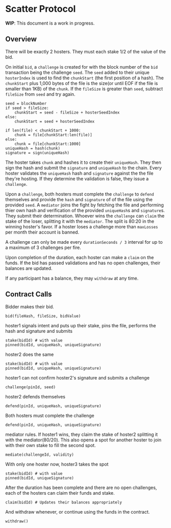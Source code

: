 # Scatter Protocol

**WIP**: This document is a work in progress.

## Overview

There will be exactly 2 hosters.  They must each stake 1/2 of the value of the bid.

On initial `bid`, a `challenge` is created for with the block number of the `bid` transaction being the challenge `seed`. The `seed` added to their unique `hosterIndex` is used to find the `chunkStart` (the first position of a hash). The `chunkStart` plus 1,000 bytes of the file is the size(or until EOF if the file is smaller than 1KB) of the `chunk`. If the `fileSize` is greater than `seed`, subtract `fileSize` from `seed` and try again.

    seed = blockNumber
    if seed > fileSize:
        chunkStart = seed - fileSize + hosterSeedIndex
    else:
        chunkStart = seed + hosterSeedIndex
        
    if len(file) < chunkStart + 1000:
        chunk = file[chunkStart:len(file)]
    else:
        chunk = file[chunkStart:1000]
    uniqueHash = hash(chunk)
    signature = sign(uniqueHash)

The hoster takes `chunk` and hashes it to create their `uniqueHash`. They then sign the hash and submit the `signature` and `uniqueHash` to the chain. Every hoster validates the `uniqueHash` hash and `signature` against the the file they're hosting. If they determine the validation is false, they issue a `challenge`.

Upon a `challenge`, both hosters must complete the `challenge` to `defend` themselves and provide the `hash` and `signature` of of the file using the provided `seed`. A `mediator` joins the fight by fetching the file and performing thier own hash and verification of the provided `uniqueHash`s and `signature`s. They submit their determination.  Whoever wins the `challenge` can `claim` the stake of the loser, splitting it with the `mediator`.  The split is 80:20 in the winning hoster's favor. If a hoster loses a challenge more than `maxLosses` per month their account is banned.

A challenge can only be made every `durationSeconds / 3` interval for up to a maximum of 3 challenges per fire.

Upon completion of the duration, each hoster can make a `claim` on the funds.  If the bid has passed validations and has no open challenges, their balances are updated.

If any participant has a balance, they may `withdraw` at any time.


## Contract Calls

Bidder makes their bid.

    bid(fileHash, fileSize, bidValue)

hoster1 signals intent and puts up their stake, pins the file, performs the hash and signature and submits

    stake(bidId) # with value
    pinned(bidId, uniqueHash, uniqueSignature)

hoster2 does the same

    stake(bidId) # with value
    pinned(bidId, uniqueHash, uniqueSignature)

hoster1 can not confirm hoster2's signature and submits a challenge

    challenge(pinId, seed)

hoster2 defends themselves

    defend(pinId, uniqueHash, uniqueSignature)

Both hosters must complete the challenge

    defend(pinId, uniqueHash, uniqueSignature)

mediator rules. If hoster1 wins, they claim the stake of hoster2 splitting it with the mediator(80/20). This also opens a spot for another hoster to join with their own stake to fill the second spot.

    mediate(challengeId, validity)

With only one hoster now, hoster3 takes the spot

    stake(bidId) # with value
    pinned(bidId, uniqueSignature)

After the duration has been complete and there are no open challenges, each of the hosters can claim their funds and stake.

    claim(bidId) # Updates their balances appropriately

And withdraw whenever, or continue using the funds in the contract.

    withdraw()
